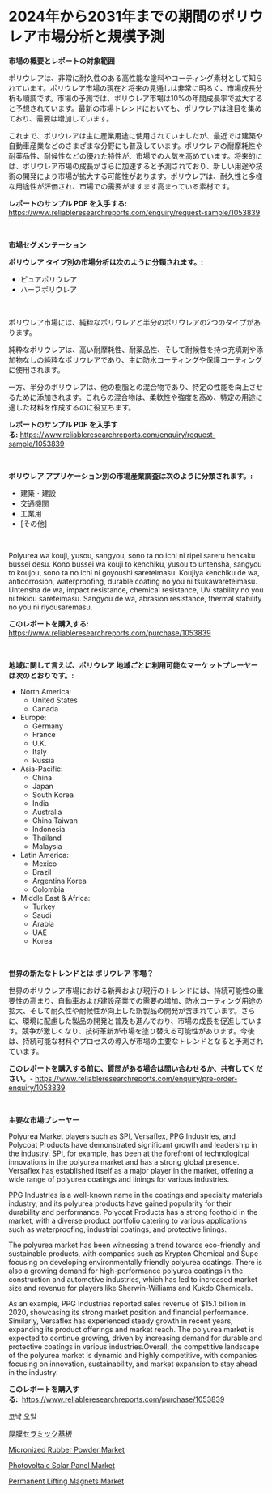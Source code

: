 <p><h1>2024年から2031年までの期間のポリウレア市場分析と規模予測</h1></p><p><strong>市場の概要とレポートの対象範囲</strong></p>
<p><p>ポリウレアは、非常に耐久性のある高性能な塗料やコーティング素材として知られています。ポリウレア市場の現在と将来の見通しは非常に明るく、市場成長分析も順調です。市場の予測では、ポリウレア市場は10%の年間成長率で拡大すると予想されています。最新の市場トレンドにおいても、ポリウレアは注目を集めており、需要は増加しています。</p><p>これまで、ポリウレアは主に産業用途に使用されていましたが、最近では建築や自動車産業などのさまざまな分野にも普及しています。ポリウレアの耐摩耗性や耐薬品性、耐候性などの優れた特性が、市場での人気を高めています。将来的には、ポリウレア市場の成長がさらに加速すると予測されており、新しい用途や技術の開発により市場が拡大する可能性があります。ポリウレアは、耐久性と多様な用途性が評価され、市場での需要がますます高まっている素材です。</p></p>
<p><strong>レポートのサンプル PDF を入手する:</strong> <a href="https://www.reliableresearchreports.com/enquiry/request-sample/1053839">https://www.reliableresearchreports.com/enquiry/request-sample/1053839</a></p>
<p>&nbsp;</p>
<p><strong>市場セグメンテーション</strong></p>
<p><strong>ポリウレア タイプ別の市場分析は次のように分類されます。:</strong></p>
<p><ul><li>ピュアポリウレア</li><li>ハーフポリウレア</li></ul></p>
<p>&nbsp;</p>
<p><p>ポリウレア市場には、純粋なポリウレアと半分のポリウレアの2つのタイプがあります。</p><p>純粋なポリウレアは、高い耐摩耗性、耐薬品性、そして耐候性を持つ充填剤や添加物なしの純粋なポリウレアであり、主に防水コーティングや保護コーティングに使用されます。</p><p>一方、半分のポリウレアは、他の樹脂との混合物であり、特定の性能を向上させるために添加されます。これらの混合物は、柔軟性や強度を高め、特定の用途に適した材料を作成するのに役立ちます。</p></p>
<p><strong>レポートのサンプル PDF を入手する:</strong>&nbsp;<a href="https://www.reliableresearchreports.com/enquiry/request-sample/1053839">https://www.reliableresearchreports.com/enquiry/request-sample/1053839</a></p>
<p>&nbsp;</p>
<p><strong> ポリウレア アプリケーション別の市場産業調査は次のように分類されます。:</strong></p>
<p><ul><li>建築・建設</li><li>交通機関</li><li>工業用</li><li>[その他]</li></ul></p>
<p>&nbsp;</p>
<p><p>Polyurea wa kouji, yusou, sangyou, sono ta no ichi ni ripei sareru henkaku bussei desu. Kono bussei wa kouji to kenchiku, yusou to untensha, sangyou to koujou, sono ta no ichi ni goyoushi sareteimasu. Koujiya kenchiku de wa, anticorrosion, waterproofing, durable coating no you ni tsukawareteimasu. Untensha de wa, impact resistance, chemical resistance, UV stability no you ni tekiou sareteimasu. Sangyou de wa, abrasion resistance, thermal stability no you ni riyousaremasu.</p></p>
<p><strong>このレポートを購入する:</strong>&nbsp; <a href="https://www.reliableresearchreports.com/purchase/1053839">https://www.reliableresearchreports.com/purchase/1053839</a></p>
<p>&nbsp;</p>
<p><strong>地域に関して言えば、ポリウレア 地域ごとに利用可能なマーケットプレーヤーは次のとおりです。:</strong></p>
<p><ul>
    <li>
        North America:
        <ul>
            <li>United States</li>
            <li>Canada</li>
        </ul>
    </li>
    <li>
        Europe:
        <ul>
            <li>Germany</li>
            <li>France</li>
            <li>U.K.</li>
            <li>Italy</li>
            <li>Russia</li>
        </ul>
    </li>
    <li>
        Asia-Pacific:
        <ul>
            <li>China</li>
            <li>Japan</li>
            <li>South Korea</li>
            <li>India</li>
            <li>Australia</li>
            <li>China Taiwan</li>
            <li>Indonesia</li>
            <li>Thailand</li>
            <li>Malaysia</li>
        </ul>
    </li>
    <li>
        Latin America:
        <ul>
            <li>Mexico</li>
            <li>Brazil</li>
            <li>Argentina Korea</li>
            <li>Colombia</li>
        </ul>
    </li>
    <li>
        Middle East & Africa:
        <ul>
            <li>Turkey</li>
            <li>Saudi</li>
            <li>Arabia</li>
            <li>UAE</li>
            <li>Korea</li>
        </ul>
    </li>
    </ul></p>
<p>&nbsp;</p>
<p><strong>世界の新たなトレンドとは ポリウレア 市場？</strong></p>
<p><p>世界のポリウレア市場における新興および現行のトレンドには、持続可能性の重要性の高まり、自動車および建設産業での需要の増加、防水コーティング用途の拡大、そして耐久性や耐候性が向上した新製品の開発が含まれています。さらに、環境に配慮した製品の開発と普及も進んでおり、市場の成長を促進しています。競争が激しくなり、技術革新が市場を塗り替える可能性があります。今後は、持続可能な材料やプロセスの導入が市場の主要なトレンドとなると予測されています。</p></p>
<p><strong>このレポートを購入する前に、質問がある場合は問い合わせるか、共有してください。</strong>- <a href="https://www.reliableresearchreports.com/enquiry/pre-order-enquiry/1053839">https://www.reliableresearchreports.com/enquiry/pre-order-enquiry/1053839</a></p>
<p>&nbsp;</p>
<p><strong>主要な市場プレーヤー</strong></p>
<p><p>Polyurea Market players such as SPI, Versaflex, PPG Industries, and Polycoat Products have demonstrated significant growth and leadership in the industry. SPI, for example, has been at the forefront of technological innovations in the polyurea market and has a strong global presence. Versaflex has established itself as a major player in the market, offering a wide range of polyurea coatings and linings for various industries.</p><p>PPG Industries is a well-known name in the coatings and specialty materials industry, and its polyurea products have gained popularity for their durability and performance. Polycoat Products has a strong foothold in the market, with a diverse product portfolio catering to various applications such as waterproofing, industrial coatings, and protective linings.</p><p>The polyurea market has been witnessing a trend towards eco-friendly and sustainable products, with companies such as Krypton Chemical and Supe focusing on developing environmentally friendly polyurea coatings. There is also a growing demand for high-performance polyurea coatings in the construction and automotive industries, which has led to increased market size and revenue for players like Sherwin-Williams and Kukdo Chemicals.</p><p>As an example, PPG Industries reported sales revenue of $15.1 billion in 2020, showcasing its strong market position and financial performance. Similarly, Versaflex has experienced steady growth in recent years, expanding its product offerings and market reach. The polyurea market is expected to continue growing, driven by increasing demand for durable and protective coatings in various industries.Overall, the competitive landscape of the polyurea market is dynamic and highly competitive, with companies focusing on innovation, sustainability, and market expansion to stay ahead in the industry.</p></p>
<p><strong>このレポートを購入する:</strong>&nbsp;&nbsp;<a href="https://www.reliableresearchreports.com/purchase/1053839">https://www.reliableresearchreports.com/purchase/1053839</a></p>
<p><p><a href="https://github.com/vsap75a286l/Market-Research-Report-List-1/blob/main/409495514706.md">코냑 오일</a></p><p><a href="https://github.com/joaejkdzgyljvo6/Market-Research-Report-List-1/blob/main/466360415951.md">厚膜セラミック基板</a></p><p><a href="https://three-jumbo-f6d.notion.site/Micronized-Rubber-Powder-Market-Research-Report-Reveals-The-Latest-Trends-And-Opportunities-of-this--7e79c75fd3254306b01582c846e10793">Micronized Rubber Powder Market</a></p><p><a href="https://github.com/johnbach50/Market-Research-Report-List-2/blob/main/photovoltaic-solar-panel-market.md">Photovoltaic Solar Panel Market</a></p><p><a href="https://view.publitas.com/reportprime-1/permanent-lifting-magnets-market-offers-provide-insightful-data-for-the-time-period-from-2024-to-2031-and-also-provide-analysis-based-on-application-type-and-region/">Permanent Lifting Magnets Market</a></p></p>